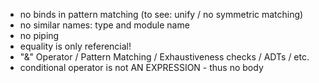 - no binds in pattern matching (to see: unify / no symmetric matching)
- no similar names: type and module name
- no piping
- equality is only referencial!
- "&" Operator / Pattern Matching / Exhaustiveness checks / ADTs / etc.
- conditional operator is not AN EXPRESSION - thus no body
